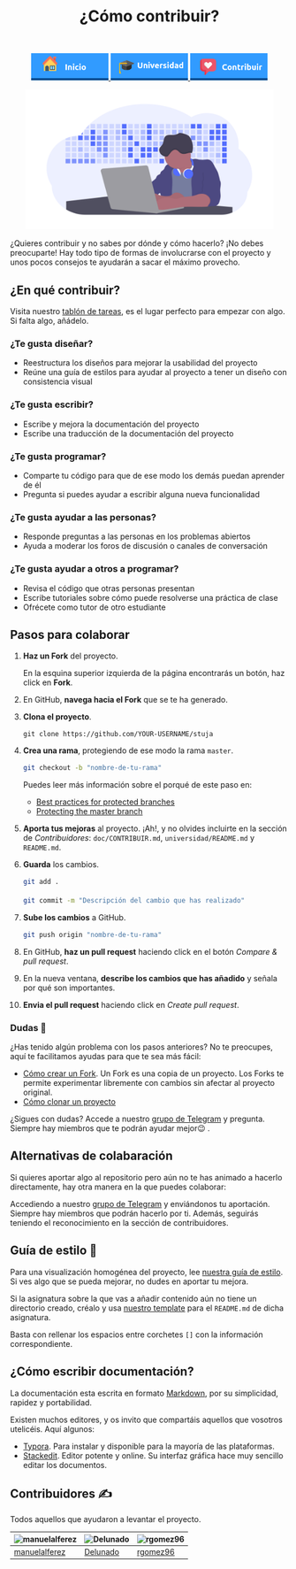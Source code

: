 <h1 align="center"> ¿Cómo contribuir? </h1> <br>
<p align="center">
          <a 		href="../README.md">
  <img alt="Inicio" title="Inicio" src="../imagenes/boton-inicio.png" width="140">
  </a>
      <a 		href="../universidad">
  <img alt="Universidad" title="Universidad" src="../imagenes/boton-universidad.png" width="140">
  </a>
        <a 		href=CONTRIBUIR.md">
  <img alt="Contribuir" title="Contribuir" src="../imagenes/boton-contribuir.png" width="140">
  </a>
</p>
<p align="center">
    <img alt="Contribuir" title="Contribuir" src="../imagenes/contribuir.png" width="450">
</p>






¿Quieres contribuir y no sabes por dónde y cómo hacerlo? ¡No debes preocuparte! Hay todo tipo de formas de involucrarse con el proyecto y unos pocos consejos te ayudarán a sacar el máximo provecho. 



## ¿En qué contribuir?

Visita nuestro [tablón de tareas](https://github.com/Stuja/stuja/projects), es el lugar perfecto para empezar con algo. Si falta algo, añádelo.  

### ¿Te gusta diseñar?

- Reestructura los diseños para mejorar la usabilidad del proyecto
- Reúne una guía de estilos para ayudar al proyecto a tener un diseño con consistencia visual

### ¿Te gusta escribir?

- Escribe y mejora la documentación del proyecto
- Escribe una traducción de la documentación del proyecto

### ¿Te gusta programar?

- Comparte tu código para que de ese modo los demás puedan aprender de él
- Pregunta si puedes ayudar a escribir alguna nueva funcionalidad

### ¿Te gusta ayudar a las personas?

- Responde preguntas a las personas en los problemas abiertos
- Ayuda a moderar los foros de discusión o canales de conversación

### ¿Te gusta ayudar a otros a programar?

- Revisa el código que otras personas presentan
- Escribe tutoriales sobre cómo puede resolverse una práctica de clase
- Ofrécete como tutor de otro estudiante



## Pasos para colaborar

1. **Haz un Fork** del proyecto. 

   En la esquina superior izquierda de la página encontrarás un botón, haz click en **Fork**.

2. En GitHub, **navega hacia el Fork** que se te ha generado. 

3. **Clona el proyecto**. 

   ```shell
   git clone https://github.com/YOUR-USERNAME/stuja
   ```

4. **Crea una rama**, protegiendo de ese modo la rama `master`. 

   ```bash
   git checkout -b "nombre-de-tu-rama"
   ```

   Puedes leer más información sobre el porqué de este paso en: 

   * [Best practices for protected branches](https://github.community/t5/Support-Protips/Best-practices-for-protected-branches/ba-p/10224#)
   * [Protecting the master branch](https://cityofaustin.github.io/ctm-dev-workflow/protected-branches.html)

5. **Aporta tus mejoras** al proyecto. ¡Ah!, y no olvides incluirte en la sección de *Contribuidores*: `doc/CONTRIBUIR.md`, `universidad/README.md` y `README.md`.

6. **Guarda** los cambios. 

   ```bash
   git add . 
   
   git commit -m "Descripción del cambio que has realizado"
   ```

7. **Sube los cambios** a GitHub.

   ```bash
   git push origin "nombre-de-tu-rama"
   ```

8. En GitHub, **haz un pull request** haciendo click en el botón *Compare & pull request*.

9. En la nueva ventana, **describe los cambios que has añadido** y señala por qué son importantes.  

10. **Envia el pull request** haciendo click en *Create pull request*.



### Dudas 🙋

¿Has tenido algún problema con los pasos anteriores? No te preocupes, aquí te facilitamos ayudas para que te sea más fácil: 

- [Cómo crear un Fork](https://help.github.com/en/github/getting-started-with-github/fork-a-repo). Un Fork es una copia de un proyecto. Los Forks te permite experimentar libremente con cambios sin afectar al proyecto original. 
- [Cómo clonar un proyecto](https://help.github.com/en/github/getting-started-with-github/fork-a-repo)

¿Sigues con dudas? Accede a nuestro [grupo de Telegram](https://t.me/stujaGitHub) y pregunta. Siempre hay miembros que te podrán ayudar mejor😉 . 



## Alternativas de colabaración

Si quieres aportar algo al repositorio pero aún no te has animado a hacerlo directamente, hay otra manera en la que puedes colaborar: 

Accediendo a nuestro [grupo de Telegram](https://t.me/stujaGitHub) y enviándonos tu aportación. Siempre hay miembros que podrán hacerlo por ti. Además, seguirás teniendo el reconocimiento en la sección de contribuidores. 



## Guía de estilo 🦋

Para una visualización homogénea del proyecto, lee [nuestra guía de estilo](GUIA-DE-ESTILO.md). Si ves algo que se pueda mejorar, no dudes en aportar tu mejora. 

Si la asignatura sobre la que vas a añadir contenido aún no tiene un directorio creado, créalo y usa [nuestro template](../plantillas/README-PARA-ASIGNATURA.md) para el `README.md` de dicha asignatura. 

Basta con rellenar los espacios entre corchetes `[]` con la información correspondiente. 



## ¿Cómo escribir documentación?

La documentación esta escrita en formato [Markdown](https://github.com/adam-p/markdown-here/wiki/Markdown-Cheatsheet), por su simplicidad, rapidez y portabilidad. 

Existen muchos editores, y os invito que compartáis aquellos que vosotros utelicéis. Aquí algunos: 

- [Typora](https://www.typora.io/). Para instalar y disponible para la mayoría de las plataformas. 
- [Stackedit](https://stackedit.io/). Editor potente y online. Su interfaz gráfica hace muy sencillo editar los documentos.



## Contribuidores ✍️

Todos aquellos que ayudaron a levantar el proyecto.

| <img alt="manuelalferez" src="https://avatars1.githubusercontent.com/u/38152841?s=400&amp" width="50"> | <img alt="Delunado" src="https://avatars0.githubusercontent.com/u/11133623?s=400&v=4" width="50"> | <img alt="rgomez96" src="https://avatars3.githubusercontent.com/u/50320963?s=400&v=4" width="50"> |
| ------------------------------------------------------------ | ------------------------------------------------------------ | ------------------------------------------------------------ |
| [manuelalferez](https://github.com/manuelalferez)            | [Delunado](https://github.com/Delunado)                      | [rgomez96](https://github.com/rgomez96)                      |

